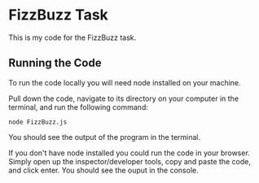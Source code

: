 # FizzBuzz Task
This is my code for the FizzBuzz task. 

## Running the Code 
To run the code locally you will need node installed on your machine.

Pull down the code, navigate to its directory on your computer in the terminal, and run the following command: 

`node FizzBuzz.js`

You should see the output of the program in the terminal. 

If you don't have node installed you could run the code in your browser. Simply open up the inspector/developer tools, copy and paste the code, and click enter. You should see the ouput in the console.
